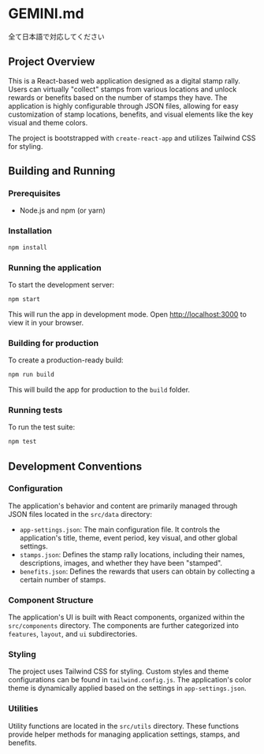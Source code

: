 # GEMINI.md
全て日本語で対応してください

## Project Overview

This is a React-based web application designed as a digital stamp rally. Users can virtually "collect" stamps from various locations and unlock rewards or benefits based on the number of stamps they have. The application is highly configurable through JSON files, allowing for easy customization of stamp locations, benefits, and visual elements like the key visual and theme colors.

The project is bootstrapped with `create-react-app` and utilizes Tailwind CSS for styling.

## Building and Running

### Prerequisites

- Node.js and npm (or yarn)

### Installation

```bash
npm install
```

### Running the application

To start the development server:

```bash
npm start
```

This will run the app in development mode. Open [http://localhost:3000](http://localhost:3000) to view it in your browser.

### Building for production

To create a production-ready build:

```bash
npm run build
```

This will build the app for production to the `build` folder.

### Running tests

To run the test suite:

```bash
npm test
```

## Development Conventions

### Configuration

The application's behavior and content are primarily managed through JSON files located in the `src/data` directory:

-   `app-settings.json`: The main configuration file. It controls the application's title, theme, event period, key visual, and other global settings.
-   `stamps.json`: Defines the stamp rally locations, including their names, descriptions, images, and whether they have been "stamped".
-   `benefits.json`: Defines the rewards that users can obtain by collecting a certain number of stamps.

### Component Structure

The application's UI is built with React components, organized within the `src/components` directory. The components are further categorized into `features`, `layout`, and `ui` subdirectories.

### Styling

The project uses Tailwind CSS for styling. Custom styles and theme configurations can be found in `tailwind.config.js`. The application's color theme is dynamically applied based on the settings in `app-settings.json`.

### Utilities

Utility functions are located in the `src/utils` directory. These functions provide helper methods for managing application settings, stamps, and benefits.
